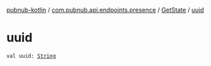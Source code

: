 [pubnub-kotlin](../../index.md) / [com.pubnub.api.endpoints.presence](../index.md) / [GetState](index.md) / [uuid](./uuid.md)

# uuid

`val uuid: `[`String`](https://kotlinlang.org/api/latest/jvm/stdlib/kotlin/-string/index.html)